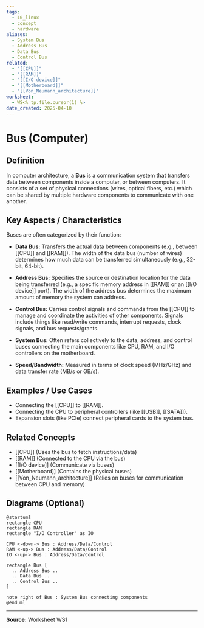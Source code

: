 ```yaml
---
tags:
  - 10_linux
  - concept
  - hardware
aliases:
  - System Bus
  - Address Bus
  - Data Bus
  - Control Bus
related:
  - "[[CPU]]"
  - "[[RAM]]"
  - "[[I/O device]]"
  - "[[Motherboard]]"
  - "[[Von_Neumann_architecture]]"
worksheet:
  - WS<% tp.file.cursor(1) %>
date_created: 2025-04-10
---
```

# Bus (Computer)

## Definition

In computer architecture, a **Bus** is a communication system that transfers data between components inside a computer, or between computers. It consists of a set of physical connections (wires, optical fibers, etc.) which can be shared by multiple hardware components to communicate with one another.

## Key Aspects / Characteristics

Buses are often categorized by their function:

-   **Data Bus:** Transfers the actual data between components (e.g., between [[CPU]] and [[RAM]]). The width of the data bus (number of wires) determines how much data can be transferred simultaneously (e.g., 32-bit, 64-bit).
-   **Address Bus:** Specifies the source or destination location for the data being transferred (e.g., a specific memory address in [[RAM]] or an [[I/O device]] port). The width of the address bus determines the maximum amount of memory the system can address.
-   **Control Bus:** Carries control signals and commands from the [[CPU]] to manage and coordinate the activities of other components. Signals include things like read/write commands, interrupt requests, clock signals, and bus requests/grants.

- **System Bus:** Often refers collectively to the data, address, and control buses connecting the main components like CPU, RAM, and I/O controllers on the motherboard.
- **Speed/Bandwidth:** Measured in terms of clock speed (MHz/GHz) and data transfer rate (MB/s or GB/s).

## Examples / Use Cases

- Connecting the [[CPU]] to [[RAM]].
- Connecting the CPU to peripheral controllers (like [[USB]], [[SATA]]).
- Expansion slots (like PCIe) connect peripheral cards to the system bus.

## Related Concepts
- [[CPU]] (Uses the bus to fetch instructions/data)
- [[RAM]] (Connected to the CPU via the bus)
- [[I/O device]] (Communicate via buses)
- [[Motherboard]] (Contains the physical buses)
- [[Von_Neumann_architecture]] (Relies on buses for communication between CPU and memory)

## Diagrams (Optional)

```puml
@startuml
rectangle CPU
rectangle RAM
rectangle "I/O Controller" as IO

CPU <-down-> Bus : Address/Data/Control
RAM <-up-> Bus : Address/Data/Control
IO <-up-> Bus : Address/Data/Control

rectangle Bus [
  .. Address Bus ..
  .. Data Bus ..
  .. Control Bus ..
]

note right of Bus : System Bus connecting components
@enduml
```
---
**Source:** Worksheet WS1